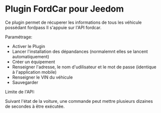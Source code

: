 # Plugin FordCar pour Jeedom

Ce plugin permet de récuperer les informations de tous les véhicule possédant fordpass
Il s'appuie sur l'API fordcar.

Paramétrage: 
* Activer le Plugin
* Lancer l'installation des dépandances (normalemnt elles se lancent automatiquement)
* Créer un équipement
* Renseigner l'adresse, le nom d'udilisateur et le mot de passe (identique à l'application mobile)
* Renseigner le VIN du véhicule
* Sauvegarder

Limite de l'API:

Suivant l'état de la voiture, une commande peut mettre plusieurs dizaines de secondes à être exécutée.
